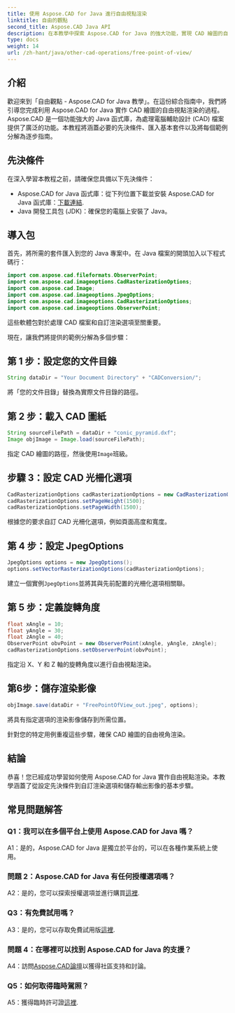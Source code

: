 ```yaml
---
title: 使用 Aspose.CAD for Java 進行自由視點渲染
linktitle: 自由的觀點
second_title: Aspose.CAD Java API
description: 在本教學中探索 Aspose.CAD for Java 的強大功能，實現 CAD 繪圖的自由視點渲染。釋放 Aspose.CAD 的潛力。
type: docs
weight: 14
url: /zh-hant/java/other-cad-operations/free-point-of-view/
---
```

## 介紹

歡迎來到「自由觀點 - Aspose.CAD for Java 教學」。在這份綜合指南中，我們將引導您完成利用 Aspose.CAD for Java 實作 CAD 繪圖的自由視點渲染的過程。 Aspose.CAD 是一個功能強大的 Java 函式庫，為處理電腦輔助設計 (CAD) 檔案提供了廣泛的功能。本教程將涵蓋必要的先決條件、匯入基本套件以及將每個範例分解為逐步指南。

## 先決條件

在深入學習本教程之前，請確保您具備以下先決條件：
-  Aspose.CAD for Java 函式庫：從下列位置下載並安裝 Aspose.CAD for Java 函式庫：[下載連結](https://releases.aspose.com/cad/java/).
- Java 開發工具包 (JDK)：確保您的電腦上安裝了 Java。

## 導入包

首先，將所需的套件匯入到您的 Java 專案中。在 Java 檔案的開頭加入以下程式碼行：
```java
import com.aspose.cad.fileformats.ObserverPoint;
import com.aspose.cad.imageoptions.CadRasterizationOptions;
import com.aspose.cad.Image;
import com.aspose.cad.imageoptions.JpegOptions;
import com.aspose.cad.imageoptions.CadRasterizationOptions;
import com.aspose.cad.imageoptions.ObserverPoint;
```

這些軟體包對於處理 CAD 檔案和自訂渲染選項至關重要。

現在，讓我們將提供的範例分解為多個步驟：

## 第 1 步：設定您的文件目錄

```java
String dataDir = "Your Document Directory" + "CADConversion/";
```

將「您的文件目錄」替換為實際文件目錄的路徑。

## 第 2 步：載入 CAD 圖紙

```java
String sourceFilePath = dataDir + "conic_pyramid.dxf";
Image objImage = Image.load(sourceFilePath);
```

指定 CAD 繪圖的路徑，然後使用`Image`班級。

## 步驟 3：設定 CAD 光柵化選項

```java
CadRasterizationOptions cadRasterizationOptions = new CadRasterizationOptions();
cadRasterizationOptions.setPageHeight(1500);
cadRasterizationOptions.setPageWidth(1500);
```

根據您的要求自訂 CAD 光柵化選項，例如頁面高度和寬度。

## 第 4 步：設定 JpegOptions

```java
JpegOptions options = new JpegOptions();
options.setVectorRasterizationOptions(cadRasterizationOptions);
```

建立一個實例`JpegOptions`並將其與先前配置的光柵化選項相關聯。

## 第 5 步：定義旋轉角度

```java
float xAngle = 10;
float yAngle = 30;
float zAngle = 40;
ObserverPoint obvPoint = new ObserverPoint(xAngle, yAngle, zAngle);
cadRasterizationOptions.setObserverPoint(obvPoint);
```

指定沿 X、Y 和 Z 軸的旋轉角度以進行自由視點渲染。

## 第6步：儲存渲染影像

```java
objImage.save(dataDir + "FreePointOfView_out.jpeg", options);
```

將具有指定選項的渲染影像儲存到所需位置。

針對您的特定用例重複這些步驟，確保 CAD 繪圖的自由視角渲染。

## 結論

恭喜！您已經成功學習如何使用 Aspose.CAD for Java 實作自由視點渲染。本教學涵蓋了從設定先決條件到自訂渲染選項和儲存輸出影像的基本步驟。

## 常見問題解答

### Q1：我可以在多個平台上使用 Aspose.CAD for Java 嗎？

A1：是的，Aspose.CAD for Java 是獨立於平台的，可以在各種作業系統上使用。

### 問題 2：Aspose.CAD for Java 有任何授權選項嗎？

 A2：是的，您可以探索授權選項並進行購買[這裡](https://purchase.aspose.com/buy).

### Q3：有免費試用嗎？

A3：是的，您可以存取免費試用版[這裡](https://releases.aspose.com/).

### 問題 4：在哪裡可以找到 Aspose.CAD for Java 的支援？

 A4：訪問[Aspose.CAD論壇](https://forum.aspose.com/c/cad/19)以獲得社區支持和討論。

### Q5：如何取得臨時駕照？

 A5：獲得臨時許可證[這裡](https://purchase.aspose.com/temporary-license/).